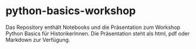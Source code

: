 # python-basics-workshop
 
Das Repository enthält Notebooks und die Präsentation zum Workshop Python Basics für HistorikerInnen. Die Präsentation steht als html, pdf oder Markdown zur Verfügung.
